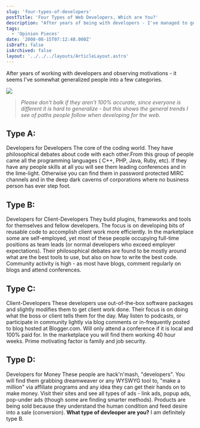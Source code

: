 ```yaml
---
slug: 'four-types-of-developers'
postTitle: 'Four Types of Web Developers, Which are You?'
description: "After years of being with developers - I've managed to generalize developers into a few categories."
tags:
  - 'Opinion Pieces'
date: '2008-08-15T07:12:48.000Z'
isDraft: false
isArchived: false
layout: '../../../layouts/ArticleLayout.astro'
---
```


After years of working with developers and observing motivations - it seems I've somewhat generalized people into a few categories.

![](/2008-08-15-four-types-of-developers/_puzzle-pieces.jpg)

> _Please don't balk if they aren't 100% accurate, since everyone is different it is hard to generalize - but this shows the general trends I see of paths people follow when developing for the web._

## Type A:

Developers for Developers The core of the coding world. They have philosophical debates about code with each other.From this group of people came all the programming languages ( C++, PHP, Java, Ruby, etc). If they have any people skills at all you will see them leading conferences and in the lime-light. Otherwise you can find them in password protected MIRC channels and in the deep dark caverns of corporations where no business person has ever step foot.

## Type B:

Developers for Client-Developers They build plugins, frameworks and tools for themselves and fellow developers. The focus is on developing bits of reusable code to accomplish client work more efficiently. In the marketplace some are self-employed, yet most of these people occupying full-time positions as team leads (or normal developers who exceed employer expectations). Their philosophical debates are found to be mostly around what are the best tools to use, but also on how to write the best code. Community activity is high - as most have blogs, comment regularly on blogs and attend conferences.

## Type C:

Client-Developers These developers use out-of-the-box software packages and slightly modifies them to get client work done. Their focus is on doing what the boss or client tells them for the day. May listen to podcasts, or participate in community lightly via blog comments or in-frequently posted to blog hosted at Blogger.com. Will only attend a conference if it is local and 100% paid for. In the marketplace you will find them working 40 hour weeks. Prime motivating factor is family and job security.

## Type D:

Developers for Money These people are hack'n'mash, "developers". You will find them grabbing dreamweaver or any WYSWYG tool to, "make a million" via affiliate programs and any idea they can get their hands on to make money. Visit their sites and see all types of ads - link ads, popup ads, pop-under ads (though some are finding smarter methods). Products are being sold because they understand the human condition and feed desire into a sale (conversion). **What type of devleoper are you?** I am definitely type B.
